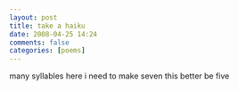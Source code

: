 ```yaml
---
layout: post
title: take a haiku
date: 2008-04-25 14:24
comments: false
categories: [poems]
---
```


many syllables
here i need to make seven
this better be five
